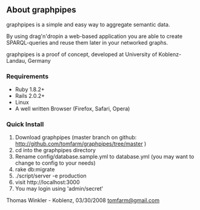 ## About graphpipes

graphpipes is a simple and easy way to aggregate semantic data.
      
By using drag'n'dropin a web-based application you are able to create
SPARQL-queries and reuse them later in your networked graphs.

graphpipes  is a proof of concept, developed at 
University of Koblenz-Landau, Germany

### Requirements
  * Ruby 1.8.2+
  * Rails 2.0.2+
  * Linux
  * A well written Browser (Firefox, Safari, Opera)

### Quick Install
  1. Download graphpipes (master branch on github: http://github.com/tomfarm/graphpipes/tree/master )
  2. cd into the graphpipes directory
  3. Rename config/database.sample.yml to database.yml (you may want to change to config to your needs)
  4. rake db:migrate 
  5. ./script/server -e production  
  6. visit http://localhost:3000
  7. You may login using 'admin/secret'


Thomas Winkler - Koblenz, 03/30/2008 
tomfarm@gmail.com